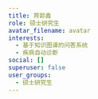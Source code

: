```yaml
---
title: 蒋郭鑫
role: 硕士研究生
avatar_filename: avatar
interests:
  - 基于知识图谱的问答系统
  - 疾病自动诊断
social: []
superuser: false
user_groups:
  - 硕士研究生
---
```

